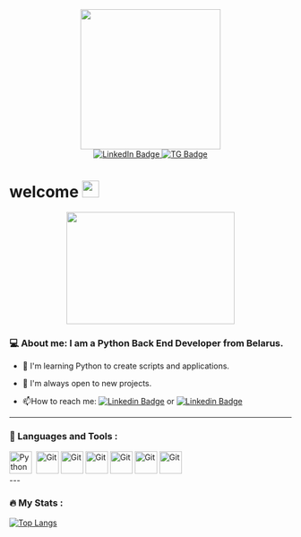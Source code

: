 <!--
**Bylba4kka/Bylba4ka** is a ✨ _special_ ✨ repository because its `README.md` (this file) appears on your GitHub profile.

Here are some ideas to get you started:

- 🔭 I’m currently working on ...
- 🌱 I’m currently learning ...
- 👯 I’m looking to collaborate on ...
- 🤔 I’m looking for help with ...
- 💬 Ask me about ...
- 📫 How to reach me: ...
- 😄 Pronouns: ...
- ⚡ Fun fact: ...
-->
<div id="header" align="center">
  <img src="https://robotdreams.cc/ckeditor/blog/160-7-redaktorov-koda-i-ide-dlya-python/opt/opt-new/new/thonny-min-min.gif" width="250"/>
</div>
<div id="badges" align="center">
  <a href="https://www.linkedin.com/in/%D0%B0%D0%BB%D0%B5%D0%BA%D1%81%D0%B5%D0%B9-%D0%BA%D0%BE%D0%B7%D0%BB%D0%BE%D0%B2%D1%81%D0%BA%D0%B8%D0%B9-067427271/">
  <img src="https://img.shields.io/badge/LinkedIn-blue?style=for-the-badge&logo=linkedin&logoColor=white" alt="LinkedIn Badge"/>
  </a>
  <a href="https://t.me/Bbylba4ka">
    <img src="https://img.shields.io/badge/-telegram-blue?style=flat&logo=telegram&logoColor=white" alt="TG Badge"/>
  </a>
</div>

<h1>
  welcome
  <img src="https://media.giphy.com/media/hvRJCLFzcasrR4ia7z/giphy.gif" width="30px"/>
</h1>
<div align="center">
  <img src="https://media.giphy.com/media/v1.Y2lkPTc5MGI3NjExZGFqZXVtM2ZrMm11NWw2cnlnbG41YW1pNjFyZHUzNm1lOHlodjJpYiZlcD12MV9naWZzX3NlYXJjaCZjdD1n/3oKIPnAiaMCws8nOsE/giphy.gif" width="300" height="200"/>
</div>

### 💻 About me: I am a Python Back End Developer from Belarus.

- 🌱 I'm learning Python to create scripts and applications.

- 👯 I'm always open to new projects.

- 📫How to reach me: [![Linkedin Badge](https://img.shields.io/badge/-linkedin-blue?style=flat&logo=Linkedin&logoColor=white)](https://www.linkedin.com/in/алексей-козловский-067427271)
or [![Linkedin Badge](https://img.shields.io/badge/-telegram-blue?style=flat&logo=telegram&logoColor=white)](https://t.me/Bbylba4ka)
---

### 🔧 Languages and Tools :
<div>
  <img src="https://cdn.jsdelivr.net/gh/devicons/devicon@latest/icons/python/python-original.svg" title="Python" alt="Python" width="40" height="40"/>&nbsp;
  <img src="https://cdn.jsdelivr.net/gh/devicons/devicon@latest/icons/git/git-original-wordmark.svg" title="Git" **alt="Git" width="40" height="40"/>
<img src="https://cdn.jsdelivr.net/gh/devicons/devicon@latest/icons/selenium/selenium-original.svg" title="Git" **alt="Git" width="40" height="40"/>
<img src="https://cdn.jsdelivr.net/gh/devicons/devicon@latest/icons/fastapi/fastapi-original.svg" title="Git" **alt="Git" width="40" height="40"/>
<img src="https://cdn.jsdelivr.net/gh/devicons/devicon@latest/icons/docker/docker-original.svg" title="Git" **alt="Git" width="40" height="40"/>
<img src="https://cdn.jsdelivr.net/gh/devicons/devicon@latest/icons/postgresql/postgresql-original.svg" title="Git" **alt="Git" width="40" height="40"/>
<img src="https://cdn.jsdelivr.net/gh/devicons/devicon@latest/icons/vscode/vscode-original.svg" title="Git" **alt="Git" width="40" height="40"/>
</div>
---

### 🔥 My Stats :

  [![Top Langs](https://github-readme-stats.vercel.app/api/top-langs/?username=Bylba4kka&layout=compact&theme=vision-friendly-dark)](https://github.com/anuraghazra/github-readme-stats)


